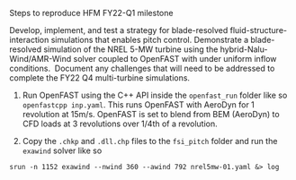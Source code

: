 Steps to reproduce HFM FY22-Q1 milestone

Develop, implement, and test a strategy for blade-resolved fluid-structure-interaction simulations that enables pitch control. Demonstrate a blade-resolved simulation of the NREL 5-MW turbine using the hybrid-Nalu-Wind/AMR-Wind solver coupled to OpenFAST with under uniform inflow conditions.  Document any challenges that will need to be addressed to complete the FY22 Q4 multi-turbine simulations.

1. Run OpenFAST using the C++ API inside the `openfast_run` folder like so `openfastcpp inp.yaml`. This runs OpenFAST with AeroDyn for 1 revolution at 15m/s. OpenFAST is set to blend from BEM (AeroDyn) to CFD loads at 3 revolutions over 1/4th of a revolution.

2. Copy the `.chkp` and `.dll.chp` files to the `fsi_pitch` folder and run the `exawind` solver like so

``` shell
srun -n 1152 exawind --nwind 360 --awind 792 nrel5mw-01.yaml &> log
```
